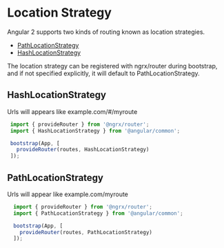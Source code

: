 # Location Strategy

Angular 2 supports two kinds of routing known as location strategies.
- [PathLocationStrategy](https://angular.io/docs/ts/latest/api/common/index/PathLocationStrategy-class.html)
- [HashLocationStrategy](https://angular.io/docs/ts/latest/api/common/index/HashLocationStrategy-class.html)


The location strategy can be registered with ngrx/router during bootstrap, and if not specified explicitly, it will default to PathLocationStrategy.

## HashLocationStrategy

Urls will appears like example.com/#/myroute

 ```ts
  import { provideRouter } from '@ngrx/router';
  import { HashLocationStrategy } from '@angular/common';

  bootstrap(App, [
    provideRouter(routes, HashLocationStrategy)
  ]);
```
  
## PathLocationStrategy

Urls will appear like example.com/myroute

```ts
  import { provideRouter } from '@ngrx/router';
  import { PathLocationStrategy } from '@angular/common';

  bootstrap(App, [
    provideRouter(routes, PathLocationStrategy)
  ]);
```
